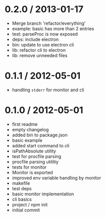
0.2.0 / 2013-01-17 
==================

  * Merge branch 'refactor/everything'
  * example: basic has more than 2 entries
  * test: parseProc is now exposed
  * deps: include electron
  * bin: update to use electron cli
  * lib: refactor cli to electron
  * lib: remove unneeded files

0.1.1 / 2012-05-01 
==================

  * handling `stderr` for monitor and cli

0.1.0 / 2012-05-01 
==================

  * first readme
  * empty changelog
  * added bin to package.json
  * basic example
  * added start command to cli
  * isPathAbsolute utility
  * test for procfile parsing
  * procfile parsing utilitiy
  * tests for monitor
  * Monitor is exported
  * improved env variable handling by monitor
  * makefile
  * test deps
  * basic monitor implementation
  * cli basics
  * project / npm init
  * initial commit
